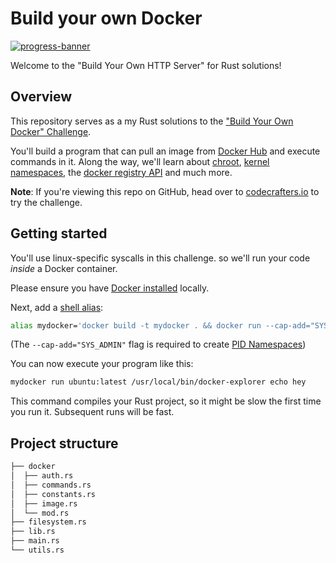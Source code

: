# Build your own Docker

[![progress-banner](https://backend.codecrafters.io/progress/docker/d6f66621-6d92-4968-a1d4-fda354c07ffd)](https://app.codecrafters.io/users/codecrafters-bot?r=2qF)

Welcome to the "Build Your Own HTTP Server" for Rust solutions!

## Overview

This repository serves as a my Rust solutions to the
["Build Your Own Docker" Challenge](https://codecrafters.io/challenges/docker).

You'll build a program that can pull an image from
[Docker Hub](https://hub.docker.com/) and execute commands in it. Along the way,
we'll learn about [chroot](https://en.wikipedia.org/wiki/Chroot),
[kernel namespaces](https://en.wikipedia.org/wiki/Linux_namespaces), the
[docker registry API](https://docs.docker.com/registry/spec/api/) and much more.

**Note**: If you're viewing this repo on GitHub, head over to
[codecrafters.io](https://codecrafters.io) to try the challenge.



## Getting started

You'll use linux-specific syscalls in this challenge. so we'll run your code
_inside_ a Docker container.

Please ensure you have [Docker installed](https://docs.docker.com/get-docker/)
locally.

Next, add a [shell alias](https://shapeshed.com/unix-alias/):

```sh
alias mydocker='docker build -t mydocker . && docker run --cap-add="SYS_ADMIN" mydocker'
```

(The `--cap-add="SYS_ADMIN"` flag is required to create
[PID Namespaces](https://man7.org/linux/man-pages/man7/pid_namespaces.7.html))

You can now execute your program like this:

```sh
mydocker run ubuntu:latest /usr/local/bin/docker-explorer echo hey
```

This command compiles your Rust project, so it might be slow the first time you
run it. Subsequent runs will be fast.

## Project structure
```bash
├── docker
│  ├── auth.rs
│  ├── commands.rs
│  ├── constants.rs
│  ├── image.rs
│  └── mod.rs
├── filesystem.rs
├── lib.rs
├── main.rs
└── utils.rs
```